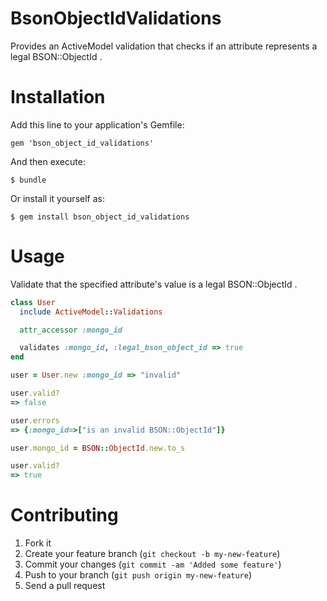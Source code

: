 # BsonObjectIdValidations

Provides an ActiveModel validation that checks if an attribute represents a legal BSON::ObjectId .


# Installation

Add this line to your application's Gemfile:

    gem 'bson_object_id_validations'

And then execute:

    $ bundle

Or install it yourself as:

    $ gem install bson_object_id_validations


# Usage

Validate that the specified attribute's value is a legal BSON::ObjectId .

```ruby
class User
  include ActiveModel::Validations

  attr_accessor :mongo_id

  validates :mongo_id, :legal_bson_object_id => true
end

user = User.new :mongo_id => "invalid"

user.valid?
=> false

user.errors
=> {:mongo_id=>["is an invalid BSON::ObjectId"]}

user.mongo_id = BSON::ObjectId.new.to_s

user.valid?
=> true
```


# Contributing

1. Fork it
2. Create your feature branch (`git checkout -b my-new-feature`)
3. Commit your changes (`git commit -am 'Added some feature'`)
4. Push to your branch (`git push origin my-new-feature`)
5. Send a pull request
